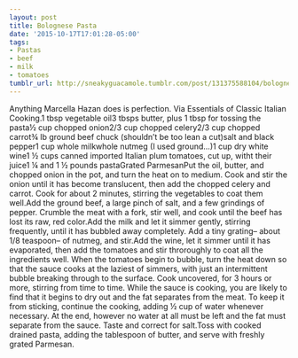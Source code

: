 ```yaml
---
layout: post
title: Bolognese Pasta
date: '2015-10-17T17:01:28-05:00'
tags:
- Pastas
- beef
- milk
- tomatoes
tumblr_url: http://sneakyguacamole.tumblr.com/post/131375588104/bolognese-pasta
---
```

Anything Marcella Hazan does is perfection. Via Essentials of Classic Italian Cooking.1 tbsp vegetable oil3 tbsps butter, plus 1 tbsp for tossing the pasta½ cup chopped onion2/3 cup chopped celery2/3 cup chopped carrot¾ lb ground beef chuck (shouldn’t be too lean a cut)salt and black pepper1 cup whole milkwhole nutmeg (I used ground…)1 cup dry white wine1 ½ cups canned imported Italian plum tomatoes, cut up, witht their juice1 ¼ and 1 ½ pounds pastaGrated ParmesanPut the oil, butter, and chopped onion in the pot, and turn the heat on to medium. Cook and stir the onion until it has become translucent, then add the chopped celery and carrot. Cook for about 2 minutes, stirring the vegetables to coat them well.Add the ground beef, a large pinch of salt, and a few grindings of pepper. Crumble the meat with a fork, stir well, and cook until the beef has lost its raw, red color.Add the milk and let it simmer gently, stirring frequently, until it has bubbled away completely. Add a tiny grating– about 1/8 teaspoon– of nutmeg, and stir.Add the wine, let it simmer until it has evaporated, then add the tomatoes and stir throroughly to coat all the ingredients well. When the tomatoes begin to bubble, turn the heat down so that the sauce cooks at the laziest of simmers, with just an intermittent bubble breaking through to the surface. Cook uncovered, for 3 hours or more, stirring from time to time. While the sauce is cooking, you are likely to find that it begins to dry out and the fat separates from the meat. To keep it from sticking, continue the cooking, adding ½ cup of water whenever necessary. At the end, however no water at all must be left and the fat must separate from the sauce. Taste and correct for salt.Toss with cooked drained pasta, adding the tablespoon of butter, and serve with freshly grated Parmesan. 

